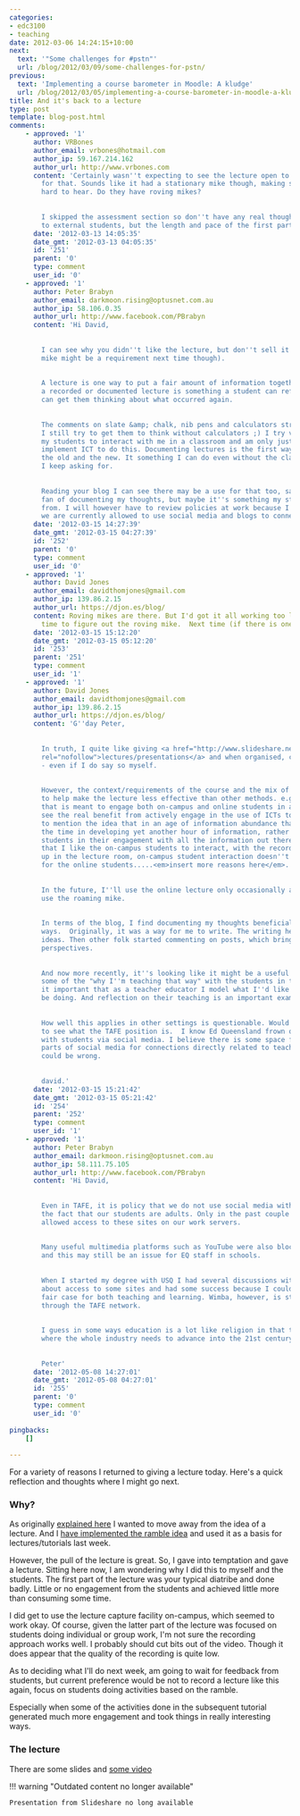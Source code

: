 ```yaml
---
categories:
- edc3100
- teaching
date: 2012-03-06 14:24:15+10:00
next:
  text: '"Some challenges for #pstn"'
  url: /blog/2012/03/09/some-challenges-for-pstn/
previous:
  text: 'Implementing a course barometer in Moodle: A kludge'
  url: /blog/2012/03/05/implementing-a-course-barometer-in-moodle-a-kludge/
title: And it's back to a lecture
type: post
template: blog-post.html
comments:
    - approved: '1'
      author: VRBones
      author_email: vrbones@hotmail.com
      author_ip: 59.167.214.162
      author_url: http://www.vrbones.com
      content: 'Certainly wasn''t expecting to see the lecture open to the public. Thanks
        for that. Sounds like it had a stationary mike though, making some sections very
        hard to hear. Do they have roving mikes?
    
    
        I skipped the assessment section so don''t have any real thoughts on its usefulness
        to external students, but the length and pace of the first part was quite good.'
      date: '2012-03-13 14:05:35'
      date_gmt: '2012-03-13 04:05:35'
      id: '251'
      parent: '0'
      type: comment
      user_id: '0'
    - approved: '1'
      author: Peter Brabyn
      author_email: darkmoon.rising@optusnet.com.au
      author_ip: 58.106.0.35
      author_url: http://www.facebook.com/PBrabyn
      content: 'Hi David,
    
    
        I can see why you didn''t like the lecture, but don''t sell it short (a radio
        mike might be a requirement next time though).
    
    
        A lecture is one way to put a fair amount of information together in one place,
        a recorded or documented lecture is something a student can refer back to which
        can get them thinking about what occurred again.
    
    
        The comments on slate &amp; chalk, nib pens and calculators struck home with me.
        I still try to get them to think without calculators ;) I try very hard to get
        my students to interact with me in a classroom and am only just learning how to
        implement ICT to do this. Documenting lectures is the first way, a bridge between
        the old and the new. It something I can do even without the class full of computers
        I keep asking for.
    
    
        Reading your blog I can see there may be a use for that too, sadly. I''m not a
        fan of documenting my thoughts, but maybe it''s something my students may benefit
        from. I will however have to review policies at work because I don''t believe
        we are currently allowed to use social media and blogs to connect with students...'
      date: '2012-03-15 14:27:39'
      date_gmt: '2012-03-15 04:27:39'
      id: '252'
      parent: '0'
      type: comment
      user_id: '0'
    - approved: '1'
      author: David Jones
      author_email: davidthomjones@gmail.com
      author_ip: 139.86.2.15
      author_url: https://djon.es/blog/
      content: Roving mikes are there. But I'd got it all working too late to waste more
        time to figure out the roving mike.  Next time (if there is one).
      date: '2012-03-15 15:12:20'
      date_gmt: '2012-03-15 05:12:20'
      id: '253'
      parent: '251'
      type: comment
      user_id: '1'
    - approved: '1'
      author: David Jones
      author_email: davidthomjones@gmail.com
      author_ip: 139.86.2.15
      author_url: https://djon.es/blog/
      content: 'G''day Peter,
    
    
        In truth, I quite like giving <a href="http://www.slideshare.net/davidj/presentations"
        rel="nofollow">lectures/presentations</a> and when organised, can be quite good
        - even if I do say so myself.
    
    
        However, the context/requirements of the course and the mix of students I need
        to help make the lecture less effective than other methods. e.g a single hour
        that is meant to engage both on-campus and online students in a course where I
        see the real benefit from actively engage in the use of ICTs to enhance L&amp;T.  Not
        to mention the idea that in an age of information abundance that I need to invest
        the time in developing yet another hour of information, rather than helping support
        students in their engagement with all the information out there.  Not to mention
        that I like the on-campus students to interact, with the recording apparatus set
        up in the lecture room, on-campus student interaction doesn''t translate well
        for the online students.....<em>insert more reasons here</em>.
    
    
        In the future, I''ll use the online lecture only occasionally and will try to
        use the roaming mike.
    
    
        In terms of the blog, I find documenting my thoughts beneficial in a number of
        ways.  Originally, it was a way for me to write. The writing helped form and change
        ideas. Then other folk started commenting on posts, which brings in different
        perspectives.
    
    
        And now more recently, it''s looking like it might be a useful tool for sharing
        some of the "why I''m teaching that way" with the students in the course. I think''s
        it important that as a teacher educator I model what I''d like my students to
        be doing. And reflection on their teaching is an important example.
    
    
        How well this applies in other settings is questionable. Would be interesting
        to see what the TAFE position is.  I know Ed Queensland frown on social connections
        with students via social media. I believe there is some space for using some small
        parts of social media for connections directly related to teaching and learning.  I
        could be wrong.
    
    
        david.'
      date: '2012-03-15 15:21:42'
      date_gmt: '2012-03-15 05:21:42'
      id: '254'
      parent: '252'
      type: comment
      user_id: '1'
    - approved: '1'
      author: Peter Brabyn
      author_email: darkmoon.rising@optusnet.com.au
      author_ip: 58.111.75.105
      author_url: http://www.facebook.com/PBrabyn
      content: 'Hi David,
    
    
        Even in TAFE, it is policy that we do not use social media with students, despite
        the fact that our students are adults. Only in the past couple of years have they
        allowed access to these sites on our work servers.
    
    
        Many useful multimedia platforms such as YouTube were also blocked in the past,
        and this may still be an issue for EQ staff in schools.
    
    
        When I started my degree with USQ I had several discussions with the big wigs
        about access to some sites and had some success because I could put forward a
        fair case for both teaching and learning. Wimba, however, is still inaccessible
        through the TAFE network.
    
    
        I guess in some ways education is a lot like religion in that there are many areas
        where the whole industry needs to advance into the 21st century.
    
    
        Peter'
      date: '2012-05-08 14:27:01'
      date_gmt: '2012-05-08 04:27:01'
      id: '255'
      parent: '0'
      type: comment
      user_id: '0'
    
pingbacks:
    []
    
---
```

For a variety of reasons I returned to giving a lecture today. Here's a quick reflection and thoughts where I might go next.

### Why?

As originally [explained here](/blog/2012/02/10/how-to-replace-the-lecture/) I wanted to move away from the idea of a lecture. And I [have implemented the ramble idea](/blog/2012/02/19/designing-the-weekly-ramble/) and used it as a basis for lectures/tutorials last week.

However, the pull of the lecture is great. So, I gave into temptation and gave a lecture. Sitting here now, I am wondering why I did this to myself and the students. The first part of the lecture was your typical diatribe and done badly. Little or no engagement from the students and achieved little more than consuming some time.

I did get to use the lecture capture facility on-campus, which seemed to work okay. Of course, given the latter part of the lecture was focused on students doing individual or group work, I'm not sure the recording approach works well. I probably should cut bits out of the video. Though it does appear that the quality of the recording is quite low.

As to deciding what I'll do next week, am going to wait for feedback from students, but current preference would be not to record a lecture like this again, focus on students doing activities based on the ramble.

Especially when some of the activities done in the subsequent tutorial generated much more engagement and took things in really interesting ways.

### The lecture

There are some slides and [some video](https://vimeo.com/37998721)


!!! warning "Outdated content no longer available"

    Presentation from Slideshare no long available
